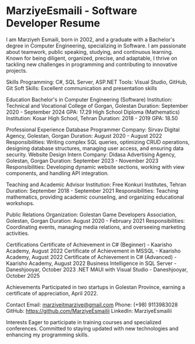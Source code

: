 # MarziyeEsmaili - Software Developer Resume

I am Marziyeh Esmaili, born in 2002, and a graduate with a Bachelor's degree in Computer Engineering, specializing in Software. I am passionate about teamwork, public speaking, studying, and continuous learning. Known for being diligent, organized, precise, and adaptable, I thrive on tackling new challenges in programming and contributing to innovative projects.

Skills
Programming: C#, SQL Server, ASP.NET
Tools: Visual Studio, GitHub, Git
Soft Skills: Excellent communication and presentation skills

Education
Bachelor's in Computer Engineering (Software)
Institution: Technical and Vocational College of Gorgan, Golestan
Duration: September 2020 - September 2024
GPA: 17.29
High School Diploma (Mathematics)
Institution: Kosar High School, Tehran
Duration: 2018 - 2019
GPA: 18.50

Professional Experience
Database Programmer
Company: Sirvav Digital Agency, Golestan, Gorgan
Duration: August 2020 - August 2022
Responsibilities: Writing complex SQL queries, optimizing CRUD operations, designing database structures, managing user access, and ensuring data security.
Website Design Intern
Company: Didasa Advertising Agency, Golestan, Gorgan
Duration: September 2023 - November 2023
Responsibilities: Developing dynamic website sections, working with view components, and handling API integration.



Teaching and Academic Advisor
Institution: Free Konkuri Institutes, Tehran
Duration: September 2018 - September 2021
Responsibilities: Teaching mathematics, providing academic counseling, and organizing educational workshops.

Public Relations
Organization: Golestan Game Developers Association, Golestan, Gorgan
Duration: August 2020 - February 2021
Responsibilities: Coordinating events, managing media relations, and overseeing marketing activities.

Certifications
Certificate of Achievement in C# (Beginner) - Kaarisho Academy, August 2022
Certificate of Achievement in MSSQL - Kaarisho Academy, August 2022
Certificate of Achievement in C# (Advanced) - Kaarisho Academy, August 2022
Business Intelligence in SQL Server - Daneshjooyar, October 2023
.NET MAUI with Visual Studio - Daneshjooyar, October 2025

Achievements
Participated in two startups in Golestan Province, earning a certificate of appreciation, April 2022.

Contact
Email: marziyeitmarziye@gmail.com
Phone: (+98) 9113983028
GitHub: https://github.com/MarziyeEsmailii
LinkedIn: MarziyeEsmailii

Interests
Eager to participate in training courses and specialized conferences.
Committed to staying updated with new technologies and enhancing my programming skills.
